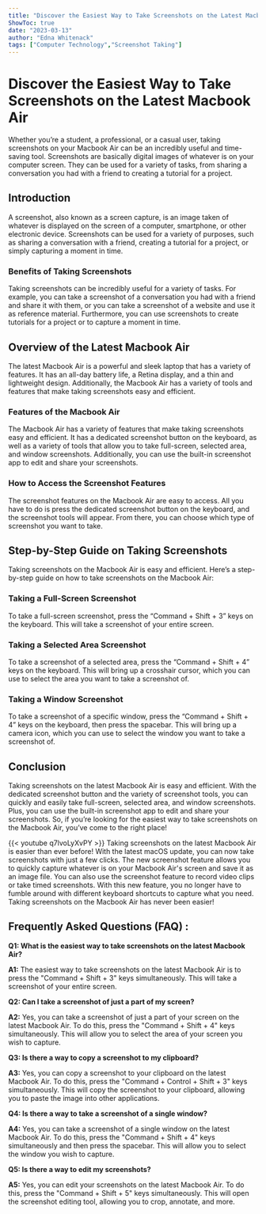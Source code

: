 ```yaml
---
title: "Discover the Easiest Way to Take Screenshots on the Latest Macbook Air!"
ShowToc: true 
date: "2023-03-13"
author: "Edna Whitenack" 
tags: ["Computer Technology","Screenshot Taking"]
---
```

# Discover the Easiest Way to Take Screenshots on the Latest Macbook Air

Whether you’re a student, a professional, or a casual user, taking screenshots on your Macbook Air can be an incredibly useful and time-saving tool. Screenshots are basically digital images of whatever is on your computer screen. They can be used for a variety of tasks, from sharing a conversation you had with a friend to creating a tutorial for a project. 

## Introduction 

A screenshot, also known as a screen capture, is an image taken of whatever is displayed on the screen of a computer, smartphone, or other electronic device. Screenshots can be used for a variety of purposes, such as sharing a conversation with a friend, creating a tutorial for a project, or simply capturing a moment in time. 

### Benefits of Taking Screenshots

Taking screenshots can be incredibly useful for a variety of tasks. For example, you can take a screenshot of a conversation you had with a friend and share it with them, or you can take a screenshot of a website and use it as reference material. Furthermore, you can use screenshots to create tutorials for a project or to capture a moment in time. 

## Overview of the Latest Macbook Air 

The latest Macbook Air is a powerful and sleek laptop that has a variety of features. It has an all-day battery life, a Retina display, and a thin and lightweight design. Additionally, the Macbook Air has a variety of tools and features that make taking screenshots easy and efficient. 

### Features of the Macbook Air 

The Macbook Air has a variety of features that make taking screenshots easy and efficient. It has a dedicated screenshot button on the keyboard, as well as a variety of tools that allow you to take full-screen, selected area, and window screenshots. Additionally, you can use the built-in screenshot app to edit and share your screenshots. 

### How to Access the Screenshot Features 

The screenshot features on the Macbook Air are easy to access. All you have to do is press the dedicated screenshot button on the keyboard, and the screenshot tools will appear. From there, you can choose which type of screenshot you want to take. 

## Step-by-Step Guide on Taking Screenshots 

Taking screenshots on the Macbook Air is easy and efficient. Here’s a step-by-step guide on how to take screenshots on the Macbook Air: 

### Taking a Full-Screen Screenshot 

To take a full-screen screenshot, press the “Command + Shift + 3” keys on the keyboard. This will take a screenshot of your entire screen. 

### Taking a Selected Area Screenshot 

To take a screenshot of a selected area, press the “Command + Shift + 4” keys on the keyboard. This will bring up a crosshair cursor, which you can use to select the area you want to take a screenshot of. 

### Taking a Window Screenshot 

To take a screenshot of a specific window, press the “Command + Shift + 4” keys on the keyboard, then press the spacebar. This will bring up a camera icon, which you can use to select the window you want to take a screenshot of. 

## Conclusion 

Taking screenshots on the latest Macbook Air is easy and efficient. With the dedicated screenshot button and the variety of screenshot tools, you can quickly and easily take full-screen, selected area, and window screenshots. Plus, you can use the built-in screenshot app to edit and share your screenshots. So, if you’re looking for the easiest way to take screenshots on the Macbook Air, you’ve come to the right place!

{{< youtube q7lvoLyXvPY >}} 
Taking screenshots on the latest Macbook Air is easier than ever before! With the latest macOS update, you can now take screenshots with just a few clicks. The new screenshot feature allows you to quickly capture whatever is on your Macbook Air's screen and save it as an image file. You can also use the screenshot feature to record video clips or take timed screenshots. With this new feature, you no longer have to fumble around with different keyboard shortcuts to capture what you need. Taking screenshots on the Macbook Air has never been easier!

## Frequently Asked Questions (FAQ) :
**Q1: What is the easiest way to take screenshots on the latest Macbook Air?**

**A1:** The easiest way to take screenshots on the latest Macbook Air is to press the "Command + Shift + 3" keys simultaneously. This will take a screenshot of your entire screen.

**Q2: Can I take a screenshot of just a part of my screen?**

**A2:** Yes, you can take a screenshot of just a part of your screen on the latest Macbook Air. To do this, press the "Command + Shift + 4" keys simultaneously. This will allow you to select the area of your screen you wish to capture.

**Q3: Is there a way to copy a screenshot to my clipboard?**

**A3:** Yes, you can copy a screenshot to your clipboard on the latest Macbook Air. To do this, press the "Command + Control + Shift + 3" keys simultaneously. This will copy the screenshot to your clipboard, allowing you to paste the image into other applications.

**Q4: Is there a way to take a screenshot of a single window?**

**A4:** Yes, you can take a screenshot of a single window on the latest Macbook Air. To do this, press the "Command + Shift + 4" keys simultaneously and then press the spacebar. This will allow you to select the window you wish to capture.

**Q5: Is there a way to edit my screenshots?**

**A5:** Yes, you can edit your screenshots on the latest Macbook Air. To do this, press the "Command + Shift + 5" keys simultaneously. This will open the screenshot editing tool, allowing you to crop, annotate, and more.




